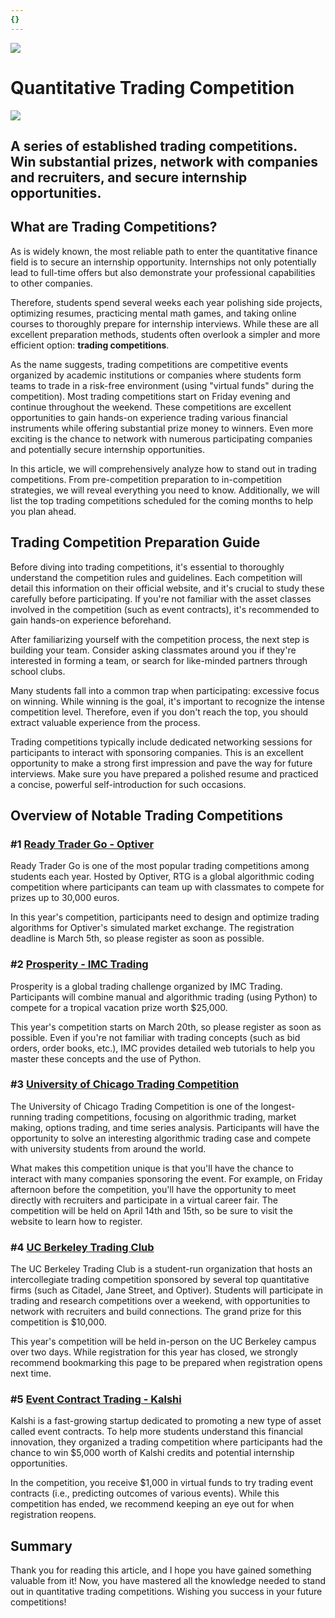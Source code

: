 ```yaml
---
{}
---
```


![](https://fastly.jsdelivr.net/gh/bucketio/img11@main/2024/10/21/1729466068183-23134fce-3131-4262-b18c-f378d71af4f6.gif)


# Quantitative Trading Competition
![](https://fastly.jsdelivr.net/gh/bucketio/img9@main/2024/10/20/1729465031968-b3c8959e-1d37-4b8a-91b1-b0b0dfe25143.png)

## A series of established trading competitions. Win substantial prizes, network with companies and recruiters, and secure internship opportunities.

## What are Trading Competitions?

As is widely known, the most reliable path to enter the quantitative finance field is to secure an internship opportunity. Internships not only potentially lead to full-time offers but also demonstrate your professional capabilities to other companies.

Therefore, students spend several weeks each year polishing side projects, optimizing resumes, practicing mental math games, and taking online courses to thoroughly prepare for internship interviews. While these are all excellent preparation methods, students often overlook a simpler and more efficient option: **trading competitions**.

As the name suggests, trading competitions are competitive events organized by academic institutions or companies where students form teams to trade in a risk-free environment (using "virtual funds" during the competition). Most trading competitions start on Friday evening and continue throughout the weekend. These competitions are excellent opportunities to gain hands-on experience trading various financial instruments while offering substantial prize money to winners. Even more exciting is the chance to network with numerous participating companies and potentially secure internship opportunities.

In this article, we will comprehensively analyze how to stand out in trading competitions. From pre-competition preparation to in-competition strategies, we will reveal everything you need to know. Additionally, we will list the top trading competitions scheduled for the coming months to help you plan ahead.

## Trading Competition Preparation Guide

Before diving into trading competitions, it's essential to thoroughly understand the competition rules and guidelines. Each competition will detail this information on their official website, and it's crucial to study these carefully before participating. If you're not familiar with the asset classes involved in the competition (such as event contracts), it's recommended to gain hands-on experience beforehand.

After familiarizing yourself with the competition process, the next step is building your team. Consider asking classmates around you if they're interested in forming a team, or search for like-minded partners through school clubs.

Many students fall into a common trap when participating: excessive focus on winning. While winning is the goal, it's important to recognize the intense competition level. Therefore, even if you don't reach the top, you should extract valuable experience from the process.

Trading competitions typically include dedicated networking sessions for participants to interact with sponsoring companies. This is an excellent opportunity to make a strong first impression and pave the way for future interviews. Make sure you have prepared a polished resume and practiced a concise, powerful self-introduction for such occasions.

## Overview of Notable Trading Competitions

### #1 [Ready Trader Go - Optiver](https://readytradergo.optiver.com/)

Ready Trader Go is one of the most popular trading competitions among students each year. Hosted by Optiver, RTG is a global algorithmic coding competition where participants can team up with classmates to compete for prizes up to 30,000 euros.

In this year's competition, participants need to design and optimize trading algorithms for Optiver's simulated market exchange. The registration deadline is March 5th, so please register as soon as possible.

### #2 [Prosperity - IMC Trading](https://prosperity.imc.com/)

Prosperity is a global trading challenge organized by IMC Trading. Participants will combine manual and algorithmic trading (using Python) to compete for a tropical vacation prize worth $25,000.

This year's competition starts on March 20th, so please register as soon as possible. Even if you're not familiar with trading concepts (such as bid orders, order books, etc.), IMC provides detailed web tutorials to help you master these concepts and the use of Python.

### #3 [University of Chicago Trading Competition](https://tradingcompetition.uchicago.edu/)

The University of Chicago Trading Competition is one of the longest-running trading competitions, focusing on algorithmic trading, market making, options trading, and time series analysis. Participants will have the opportunity to solve an interesting algorithmic trading case and compete with university students from around the world.

What makes this competition unique is that you'll have the chance to interact with many companies sponsoring the event. For example, on Friday afternoon before the competition, you'll have the opportunity to meet directly with recruiters and participate in a virtual career fair. The competition will be held on April 14th and 15th, so be sure to visit the website to learn how to register.

### #4 [UC Berkeley Trading Club](https://traders.berkeley.edu/competition.html)

The UC Berkeley Trading Club is a student-run organization that hosts an intercollegiate trading competition sponsored by several top quantitative firms (such as Citadel, Jane Street, and Optiver). Students will participate in trading and research competitions over a weekend, with opportunities to network with recruiters and build connections. The grand prize for this competition is $10,000.

This year's competition will be held in-person on the UC Berkeley campus over two days. While registration for this year has closed, we strongly recommend bookmarking this page to be prepared when registration opens next time.

### #5 [Event Contract Trading - Kalshi](https://kalshi.com/edu)

Kalshi is a fast-growing startup dedicated to promoting a new type of asset called event contracts. To help more students understand this financial innovation, they organized a trading competition where participants had the chance to win $5,000 worth of Kalshi credits and potential internship opportunities.

In the competition, you receive $1,000 in virtual funds to try trading event contracts (i.e., predicting outcomes of various events). While this competition has ended, we recommend keeping an eye out for when registration reopens.

## Summary
Thank you for reading this article, and I hope you have gained something valuable from it! Now, you have mastered all the knowledge needed to stand out in quantitative trading competitions. Wishing you success in your future competitions!